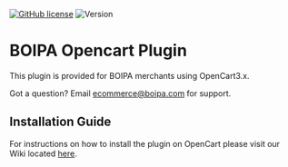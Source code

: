 [![GitHub license](https://img.shields.io/github/license/BOIPA/OpenCart)](https://github.com/BOIPA/OpenCart/blob/master/LICENSE)
![Version](https://img.shields.io/badge/version-1.1.0-informational)

# BOIPA Opencart Plugin

This plugin is provided for BOIPA merchants using OpenCart3.x. 

Got a question? Email ecommerce@boipa.com for support.

## Installation Guide

For instructions on how to install the plugin on OpenCart please visit our Wiki located [here](https://github.com/BOIPA/OpenCart/wiki/Installation-of-BOIPA-plugin-for-OpenCart).
